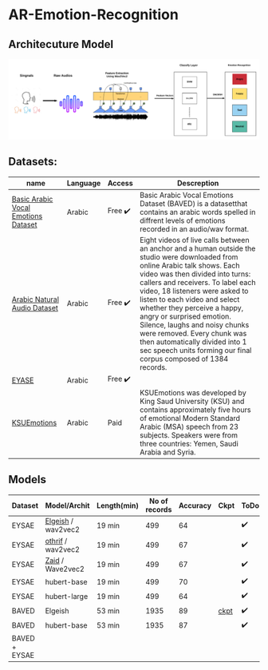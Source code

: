 # AR-Emotion-Recognition
## Architecuture Model
![Model](imgs/Emotion_Recognition_Digram.png)
## Datasets:
name| Language| Access | Descreption
-------- | -------- |--------|--------|
[Basic Arabic Vocal Emotions Dataset](https://www.kaggle.com/a13x10/basic-arabic-vocal-emotions-dataset) | Arabic | Free ✔️|Basic Arabic Vocal Emotions Dataset (BAVED) is a datasetthat contains an arabic words spelled in diffrent levels of emotions recorded in an audio/wav format.
[Arabic Natural Audio Dataset](https://www.kaggle.com/suso172/arabic-natural-audio-dataset) | Arabic | Free ✔️|Eight videos of live calls between an anchor and a human outside the studio were downloaded from online Arabic talk shows. Each video was then divided into turns: callers and receivers. To label each video, 18 listeners were asked to listen to each video and select whether they perceive a happy, angry or surprised emotion. Silence, laughs and noisy chunks were removed. Every chunk was then automatically divided into 1 sec speech units forming our final corpus composed of 1384 records.
[EYASE](https://drive.google.com/file/d/1dGEhcc3hjtZKMkojdLxdSGYo2Nk4UJxF/view?usp=sharing) | Arabic | Free ✔️ | 
[KSUEmotions](https://catalog.ldc.upenn.edu/LDC2017S12) |Arabic | Paid | KSUEmotions was developed by King Saud University (KSU) and contains approximately five hours of emotional Modern Standard Arabic (MSA) speech from 23 subjects. Speakers were from three countries: Yemen, Saudi Arabia and Syria.









## Models

Dataset | Model/Archit | Length(min) | No of records  | Accuracy |Ckpt|ToDo
-------- | -------- |--------|--------|--------|-------- | --------
EYSAE | [Elgeish](https://huggingface.co/elgeish/wav2vec2-large-xlsr-53-arabic) / wav2vec2 | 19 min | 499 | 64 | | ✔️
EYSAE | [othrif](https://huggingface.co/othrif/wav2vec2-large-xlsr-arabic)  / wav2vec2 | 19 min | 499 | 67 | |✔️
EYSAE | [Zaid](https://huggingface.co/Zaid/wav2vec2-large-xlsr-53-arabic-egyptian) / Wave2vec2 | 19 min | 499 | 67 || ✔️
EYSAE | hubert-base | 19 min | 499 | 70 || ✔️
EYSAE | hubert-large | 19 min | 499 | 64 || ✔️
BAVED | Elgeish | 53 min | 1935 | 89 | [ckpt](https://wandb.ai/gof/huggingface/runs/17eh53w1?workspace=user-omarmohamed88)|✔️
BAVED | hubert-base | 53 min | 1935 | 87||✔️
BAVED + EYSAE |  |   |  | 

